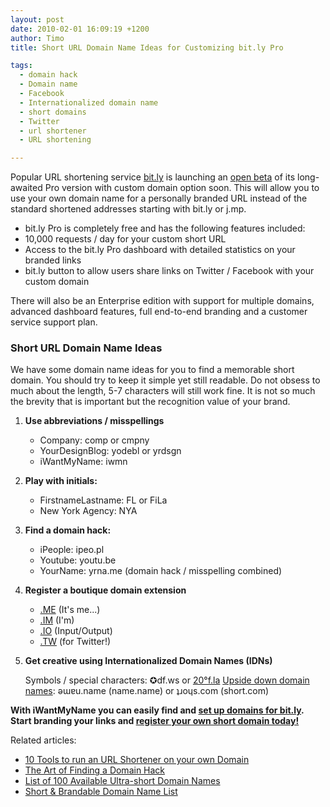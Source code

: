 ```yaml
---
layout: post
date: 2010-02-01 16:09:19 +1200
author: Timo
title: Short URL Domain Name Ideas for Customizing bit.ly Pro

tags:
  - domain hack
  - Domain name
  - Facebook
  - Internationalized domain name
  - short domains
  - Twitter
  - url shortener
  - URL shortening

---
```


Popular URL shortening service [bit.ly](http://bit.ly "bit.ly") is launching an [open beta](http://blog.bit.ly/post/356400453/bit-ly-pro-open-beta-and-enterprise-service "bit.ly Pro open beta") of its long-awaited Pro version with custom domain option soon. This will allow you to use your own domain name for a personally branded URL instead of the standard shortened addresses starting with bit.ly or j.mp.

*   bit.ly Pro is completely free and has the following features included:
*   10,000 requests / day for your custom short URL
*   Access to the bit.ly Pro dashboard with detailed statistics on your branded links
*   bit.ly button to allow users share links on Twitter / Facebook with your custom domain

There will also be an Enterprise edition with support for multiple domains, advanced dashboard features, full end-to-end branding and a customer service support plan.

### Short URL Domain Name Ideas

We have some domain name ideas for you to find a memorable short domain. You should try to keep it simple yet still readable. Do not obsess to much about the length, 5-7 characters will still work fine. It is not so much the brevity that is important but the recognition value of your brand.

1.  **Use abbreviations / misspellings**

	- Company: comp or cmpny
	- YourDesignBlog: yodebl or yrdsgn
	- iWantMyName: iwmn

2.  **Play with initials:**

    - FirstnameLastname: FL or FiLa
	- New York Agency: NYA

3.  **Find a domain hack:**

    - iPeople: ipeo.pl
	- Youtube: youtu.be
	- YourName: yrna.me (domain hack / misspelling combined)

4.  **Register a boutique domain extension**

    - [.ME](https://iwantmyname.com/domains/me-montenegrean-domain-name-registration-for-montenegro) (It's me...)
	- [.IM](https://iwantmyname.com/domains/im-domain-name-registration-for-isle-of-man) (I'm)
	- [.IO](https://iwantmyname.com/domains/io-domain-name-registration-for-british-indian-ocean-territory) (Input/Output)
	- [.TW](https://iwantmyname.com/domains/tw-taiwanese-domain-name-registration-for-taiwan) (for Twitter!)

5.  **Get creative using Internationalized Domain Names (IDNs)**

    Symbols / special characters: ✪df.ws or [20°f.la](https://iwantmyname.com/search?domain=20°f.la)
[Upside down domain names](https://iwantmyname.com/domain-tools/name-generator/turn-words-upside-down): ǝɯɐu.name (name.name) or ʇɹoɥs.com (short.com)

**With iWantMyName you can easily find and [set up domains for bit.ly](https://iwantmyname.com/services/url-shortener/bit.ly-pro-custom-domain-short-url-forwarding-service "Domains for bit.ly"). Start branding your links and [register your own short domain today!](https://iwantmyname.com/short-domain-search "Short Domain Search")**

Related articles:

*   [10 Tools to run an URL Shortener on your own Domain](https://iwantmyname.com/blog/2009/08/10-tools-to-run-an-url-shortener-on-your-own-custom-domain.html)
*   [The Art of Finding a Domain Hack](https://iwantmyname.com/blog/2009/05/how-to-find-a-domain-hack.html)
*   [List of 100 Available Ultra-short Domain Names](https://iwantmyname.com/blog/2009/04/list-of-available-ultra-short-2-letter-domain-names.html)
*   [Short & Brandable Domain Name List](https://iwantmyname.com/blog/2009/04/brandable-domain-list-for-short-url.html)
